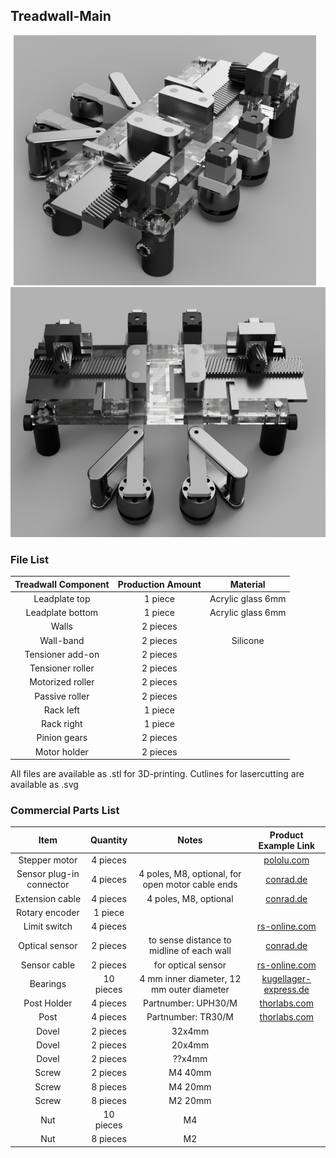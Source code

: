 ## Treadwall-Main

<p align="center">
  <img src="./images/Treadwall_2.png" height="400" style="display: inline-block; margin-right: 10px;">
  <img src="./images/Treadwall_4.png" height="400" style="display: inline-block;">
</p>

### File List
| Treadwall Component | Production Amount | Material |
| :---: | :---: | :---: |
| Leadplate top | 1 piece | Acrylic glass 6mm |
| Leadplate bottom | 1 piece | Acrylic glass 6mm |
| Walls | 2 pieces |  |
| Wall-band | 2 pieces | Silicone |
| Tensioner add-on | 2 pieces |  |
| Tensioner roller | 2 pieces |  |
| Motorized roller | 2 pieces |  |
| Passive roller | 2 pieces |  |
| Rack left | 1 piece |  |
| Rack right | 1 piece |  |
| Pinion gears | 2 pieces |  |
| Motor holder | 2 pieces |  |

All files are available as .stl for 3D-printing. Cutlines for lasercutting are available as .svg

### Commercial Parts List
| Item | Quantity | Notes | Product Example Link |
| :---: | :---: | :---: | :---: |
| Stepper motor | 4 pieces |  | [pololu.com](https://www.pololu.com/product/1204) |
| Sensor plug-in connector | 4 pieces | 4 poles, M8, optional, for open motor cable ends | [conrad.de](https://www.conrad.de/de/p/phoenix-contact-1441037-sensor-aktor-steckverbinder-unkonfektioniert-m8-stecker-gerade-polzahl-4-1-st-589885.html?refresh=true) |
| Extension cable | 4 pieces | 4 poles, M8, optional | [conrad.de](https://www.conrad.de/de/p/bkl-electronic-2700038-sensor-aktor-verlaengerungsleitung-m8-stecker-gerade-auf-kupplung-gerade-2-m-polzahl-4-1-st-2807268.html) |
| Rotary encoder | 1 piece |  |  |
| Limit switch | 4 pieces |  | [rs-online.com](https://de.rs-online.com/web/p/mikroschalter/6821500) |
| Optical sensor | 2 pieces | to sense distance to midline of each wall | [conrad.de ](https://www.conrad.de/de/p/omron-reflexions-lichtschranke-b5w-lb2101-1-b5w-lb2101-1-1-st-2590858.html) |
| Sensor cable | 2 pieces | for optical sensor|[ rs-online.com](https://www.digikey.de/de/products/detail/jst-sales-america-inc/A04ZR04ZR28H305A/6009406) |
| Bearings | 10 pieces | 4 mm inner diameter, 12 mm outer diameter | [kugellager-express.de](https://www.kugellager-express.de/miniatur-kugellager-604-zz-4x12x4-mm) |
| Post Holder | 4 pieces | Partnumber: UPH30/M | [thorlabs.com](https://www.thorlabs.com/newgrouppage9.cfm?objectgroup_id=1982) |
| Post | 4 pieces | Partnumber: TR30/M | [thorlabs.com](https://www.thorlabs.com/newgrouppage9.cfm?objectgroup_id=1266) |
| Dovel | 2 pieces | 32x4mm |  |
| Dovel | 2 pieces | 20x4mm |  |
| Dovel | 2 pieces | ??x4mm |  |
| Screw | 2 pieces | M4 40mm |  |
| Screw | 8 pieces | M4 20mm |  |
| Screw | 8 pieces | M2 20mm |  |
| Nut | 10 pieces | M4 |  |
| Nut | 8 pieces | M2 |  |
